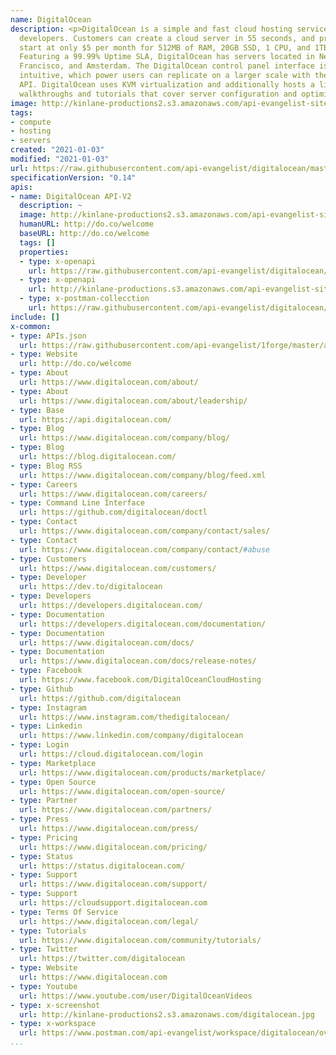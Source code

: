 ```yaml
---
name: DigitalOcean
description: <p>DigitalOcean is a simple and fast cloud hosting service built for
  developers. Customers can create a cloud server in 55 seconds, and pricing plans
  start at only $5 per month for 512MB of RAM, 20GB SSD, 1 CPU, and 1TB Transfer.
  Featuring a 99.99% Uptime SLA, DigitalOcean has servers located in New York, San
  Francisco, and Amsterdam. The DigitalOcean control panel interface is simple and
  intuitive, which power users can replicate on a larger scale with the company&rsquo;s
  API. DigitalOcean uses KVM virtualization and additionally hosts a library of helpful
  walkthroughs and tutorials that cover server configuration and optimization.</p>
image: http://kinlane-productions2.s3.amazonaws.com/api-evangelist-site/company/logos/DO_Logo_Horizontal_Black-3500c326.png
tags:
- compute
- hosting
- servers
created: "2021-01-03"
modified: "2021-01-03"
url: https://raw.githubusercontent.com/api-evangelist/digitalocean/master/apis.json
specificationVersion: "0.14"
apis:
- name: DigitalOcean API-V2
  description: ~
  image: http://kinlane-productions2.s3.amazonaws.com/api-evangelist-site/company/logos/DO_Logo_Horizontal_Black-3500c326.png
  humanURL: http://do.co/welcome
  baseURL: http://do.co/welcome
  tags: []
  properties:
  - type: x-openapi
    url: https://raw.githubusercontent.com/api-evangelist/digitalocean/master/digitalocean-apiv2-openapi.json
  - type: x-openapi
    url: http://kinlane-productions.s3.amazonaws.com/api-evangelist-site/company/openapis/digitalocean-apiv2.json
  - type: x-postman-collecction
    url: https://raw.githubusercontent.com/api-evangelist/digitalocean/master/digitalocean-apiv2-postman-collection.json
include: []
x-common:
- type: APIs.json
  url: https://raw.githubusercontent.com/api-evangelist/1forge/master/apis.json
- type: Website
  url: http://do.co/welcome
- type: About
  url: https://www.digitalocean.com/about/
- type: About
  url: https://www.digitalocean.com/about/leadership/
- type: Base
  url: https://api.digitalocean.com/
- type: Blog
  url: https://www.digitalocean.com/company/blog/
- type: Blog
  url: https://blog.digitalocean.com/
- type: Blog RSS
  url: https://www.digitalocean.com/company/blog/feed.xml
- type: Careers
  url: https://www.digitalocean.com/careers/
- type: Command Line Interface
  url: https://github.com/digitalocean/doctl
- type: Contact
  url: https://www.digitalocean.com/company/contact/sales/
- type: Contact
  url: https://www.digitalocean.com/company/contact/#abuse
- type: Customers
  url: https://www.digitalocean.com/customers/
- type: Developer
  url: https://dev.to/digitalocean
- type: Developers
  url: https://developers.digitalocean.com/
- type: Documentation
  url: https://developers.digitalocean.com/documentation/
- type: Documentation
  url: https://www.digitalocean.com/docs/
- type: Documentation
  url: https://www.digitalocean.com/docs/release-notes/
- type: Facebook
  url: https://www.facebook.com/DigitalOceanCloudHosting
- type: Github
  url: https://github.com/digitalocean
- type: Instagram
  url: https://www.instagram.com/thedigitalocean/
- type: Linkedin
  url: https://www.linkedin.com/company/digitalocean
- type: Login
  url: https://cloud.digitalocean.com/login
- type: Marketplace
  url: https://www.digitalocean.com/products/marketplace/
- type: Open Source
  url: https://www.digitalocean.com/open-source/
- type: Partner
  url: https://www.digitalocean.com/partners/
- type: Press
  url: https://www.digitalocean.com/press/
- type: Pricing
  url: https://www.digitalocean.com/pricing/
- type: Status
  url: https://status.digitalocean.com/
- type: Support
  url: https://www.digitalocean.com/support/
- type: Support
  url: https://cloudsupport.digitalocean.com
- type: Terms Of Service
  url: https://www.digitalocean.com/legal/
- type: Tutorials
  url: https://www.digitalocean.com/community/tutorials/
- type: Twitter
  url: https://twitter.com/digitalocean
- type: Website
  url: https://www.digitalocean.com
- type: Youtube
  url: https://www.youtube.com/user/DigitalOceanVideos
- type: x-screenshot
  url: http://kinlane-productions2.s3.amazonaws.com/digitalocean.jpg
- type: x-workspace
  url: https://www.postman.com/api-evangelist/workspace/digitalocean/overview
...
```

